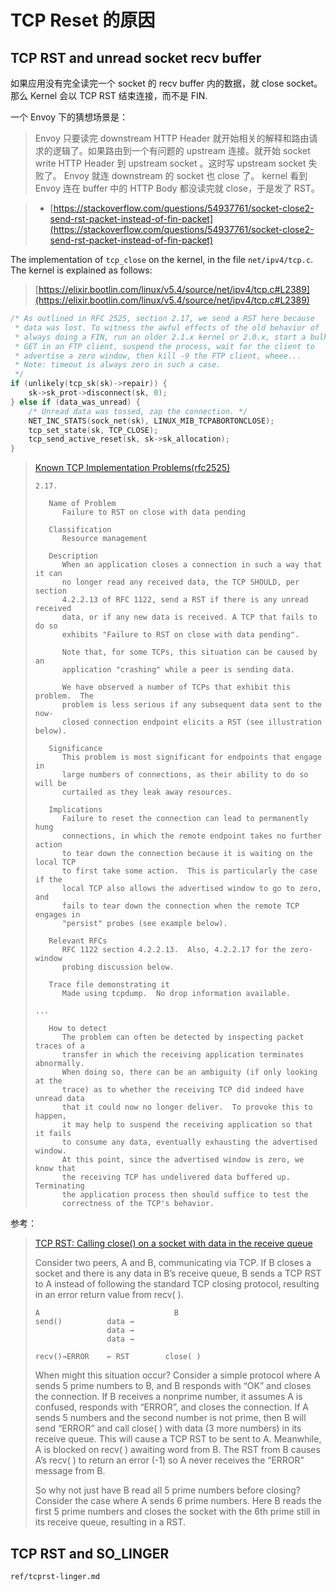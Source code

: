 # TCP Reset 的原因



## TCP RST and unread socket recv buffer

如果应用没有完全读完一个 socket 的 recv buffer 内的数据，就 close socket。那么 Kernel 会以 TCP RST 结束连接，而不是 FIN.

一个 Envoy 下的猜想场景是：

> Envoy 只要读完 downstream HTTP Header 就开始相关的解释和路由请求的逻辑了。如果路由到一个有问题的 upstream 连接。就开始 socket write HTTP Header 到 upstream socket 。这时写 upstream socket 失败了。 Envoy 就连 downstream 的 socket 也 close 了。 kernel 看到 Envoy 连在 buffer 中的 HTTP Body 都没读完就 close，于是发了 RST。




> - [https://stackoverflow.com/questions/54937761/socket-close2-send-rst-packet-instead-of-fin-packet](https://stackoverflow.com/questions/54937761/socket-close2-send-rst-packet-instead-of-fin-packet)



The implementation of `tcp_close` on the kernel, in the file `net/ipv4/tcp.c`.
The kernel is explained as follows:

> [https://elixir.bootlin.com/linux/v5.4/source/net/ipv4/tcp.c#L2389](https://elixir.bootlin.com/linux/v5.4/source/net/ipv4/tcp.c#L2389)

```c
/* As outlined in RFC 2525, section 2.17, we send a RST here because
 * data was lost. To witness the awful effects of the old behavior of
 * always doing a FIN, run an older 2.1.x kernel or 2.0.x, start a bulk
 * GET in an FTP client, suspend the process, wait for the client to
 * advertise a zero window, then kill -9 the FTP client, wheee...
 * Note: timeout is always zero in such a case.
 */
if (unlikely(tcp_sk(sk)->repair)) {
    sk->sk_prot->disconnect(sk, 0);
} else if (data_was_unread) {
    /* Unread data was tossed, zap the connection. */
    NET_INC_STATS(sock_net(sk), LINUX_MIB_TCPABORTONCLOSE);
    tcp_set_state(sk, TCP_CLOSE);
    tcp_send_active_reset(sk, sk->sk_allocation);
}
```



> [Known TCP Implementation Problems(rfc2525)](https://datatracker.ietf.org/doc/html/rfc2525#section-2.17)
>
> ```
> 2.17.
> 
>    Name of Problem
>       Failure to RST on close with data pending
> 
>    Classification
>       Resource management
> 
>    Description
>       When an application closes a connection in such a way that it can
>       no longer read any received data, the TCP SHOULD, per section
>       4.2.2.13 of RFC 1122, send a RST if there is any unread received
>       data, or if any new data is received. A TCP that fails to do so
>       exhibits "Failure to RST on close with data pending".
> 
>       Note that, for some TCPs, this situation can be caused by an
>       application "crashing" while a peer is sending data.
> 
>       We have observed a number of TCPs that exhibit this problem.  The
>       problem is less serious if any subsequent data sent to the now-
>       closed connection endpoint elicits a RST (see illustration below).
>       
>    Significance
>       This problem is most significant for endpoints that engage in
>       large numbers of connections, as their ability to do so will be
>       curtailed as they leak away resources.
> 
>    Implications
>       Failure to reset the connection can lead to permanently hung
>       connections, in which the remote endpoint takes no further action
>       to tear down the connection because it is waiting on the local TCP
>       to first take some action.  This is particularly the case if the
>       local TCP also allows the advertised window to go to zero, and
>       fails to tear down the connection when the remote TCP engages in
>       "persist" probes (see example below).
> 
>    Relevant RFCs
>       RFC 1122 section 4.2.2.13.  Also, 4.2.2.17 for the zero-window
>       probing discussion below.
> 
>    Trace file demonstrating it
>       Made using tcpdump.  No drop information available.
>       
> ...
> 
>    How to detect
>       The problem can often be detected by inspecting packet traces of a
>       transfer in which the receiving application terminates abnormally.
>       When doing so, there can be an ambiguity (if only looking at the
>       trace) as to whether the receiving TCP did indeed have unread data
>       that it could now no longer deliver.  To provoke this to happen,
>       it may help to suspend the receiving application so that it fails
>       to consume any data, eventually exhausting the advertised window.
>       At this point, since the advertised window is zero, we know that
>       the receiving TCP has undelivered data buffered up.  Terminating
>       the application process then should suffice to test the
>       correctness of the TCP's behavior.      
> ```





参考：

> [TCP RST: Calling close() on a socket with data in the receive queue](https://cs.baylor.edu/~donahoo/practical/CSockets/TCPRST.pdf)
>
> Consider two peers, A and B, communicating via TCP. If B closes a socket and there is any data in B’s receive queue, B sends a TCP RST to A instead of following the standard TCP closing protocol, resulting in an error return value from recv( ). 
>
> ```
> A                              B
> send()          data → 
>                 data → 
>                 data → 
> 
> recv()→ERROR    ← RST        close( ) 
> ```
>
> 
>
> When might this situation occur? Consider a simple protocol where A sends 5 prime numbers to B, and B responds with “OK” and closes the connection. If B receives a nonprime number, it assumes A is confused, responds with “ERROR”, and closes the connection. If A sends 5 numbers and the second number is not prime, then B will send “ERROR” and call close( ) with data (3 more numbers) in its receive queue. This will cause a TCP RST to be sent to A. Meanwhile, A is blocked on recv( ) awaiting word from B. The RST from B causes A’s recv( ) to return an error (-1) so A never receives the “ERROR” message from B. 
>
> 
>
> So why not just have B read all 5 prime numbers before closing? Consider the case where A sends 6 prime numbers. Here B reads the first 5 prime numbers and closes the socket with the 6th prime still in its receive queue, resulting in a RST. 





## TCP RST and SO_LINGER

```{toctree}
ref/tcprst-linger.md
```
